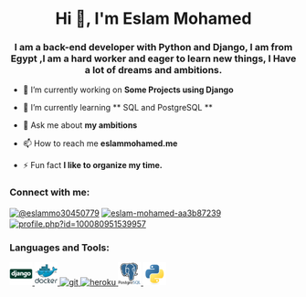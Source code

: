 <h1 align="center">Hi 👋, I'm Eslam Mohamed</h1>
<h3 align="center">I am a back-end developer with Python and Django, I am from Egypt ,I am a hard worker and eager to learn new things, I Have a lot of dreams and ambitions.</h3>

- 🔭 I’m currently working on **Some Projects using Django**

- 🌱 I’m currently learning ** SQL and PostgreSQL **

- 💬 Ask me about **my ambitions**

- 📫 How to reach me **eslammohamed.me**

- ⚡ Fun fact **I like to organize my time.**

<h3 align="left">Connect with me:</h3>
<p align="left">
<a href="https://twitter.com/@eslammo30450779" target="blank"><img align="center" src="https://raw.githubusercontent.com/rahuldkjain/github-profile-readme-generator/master/src/images/icons/Social/twitter.svg" alt="@eslammo30450779" height="30" width="40" /></a>
<a href="https://linkedin.com/in/eslam-mohamed-aa3b87239" target="blank"><img align="center" src="https://raw.githubusercontent.com/rahuldkjain/github-profile-readme-generator/master/src/images/icons/Social/linked-in-alt.svg" alt="eslam-mohamed-aa3b87239" height="30" width="40" /></a>
<a href="https://fb.com/profile.php?id=100080951539957" target="blank"><img align="center" src="https://raw.githubusercontent.com/rahuldkjain/github-profile-readme-generator/master/src/images/icons/Social/facebook.svg" alt="profile.php?id=100080951539957" height="30" width="40" /></a>
</p>

<h3 align="left">Languages and Tools:</h3>
<p align="left"> <a href="https://www.djangoproject.com/" target="_blank" rel="noreferrer"> <img src="https://raw.githubusercontent.com/devicons/devicon/master/icons/django/django-original.svg" alt="django" width="40" height="40"/> </a> <a href="https://www.docker.com/" target="_blank" rel="noreferrer"> <img src="https://raw.githubusercontent.com/devicons/devicon/master/icons/docker/docker-original-wordmark.svg" alt="docker" width="40" height="40"/> </a> <a href="https://git-scm.com/" target="_blank" rel="noreferrer"> <img src="https://www.vectorlogo.zone/logos/git-scm/git-scm-icon.svg" alt="git" width="40" height="40"/> </a> <a href="https://heroku.com" target="_blank" rel="noreferrer"> <img src="https://www.vectorlogo.zone/logos/heroku/heroku-icon.svg" alt="heroku" width="40" height="40"/> </a>  <a href="https://www.postgresql.org" target="_blank" rel="noreferrer"> <img src="https://raw.githubusercontent.com/devicons/devicon/master/icons/postgresql/postgresql-original-wordmark.svg" alt="postgresql" width="40" height="40"/> </a> <a href="https://www.python.org" target="_blank" rel="noreferrer"> <img src="https://raw.githubusercontent.com/devicons/devicon/master/icons/python/python-original.svg" alt="python" width="40" height="40"/> </a> </p>

